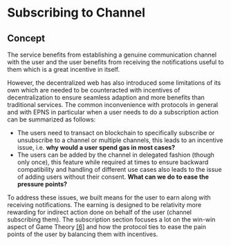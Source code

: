 # Subscribing to Channel

## Concept

The service benefits from establishing a genuine communication channel with the user and the user benefits from receiving the  notifications useful to them which is a great incentive in itself.

However, the decentralized web has also introduced some limitations of its own which are needed to be counteracted with incentives of decentralization to ensure seamless adaption and more benefits than traditional services. The common inconvenience with protocols in general and with EPNS in particular when a user needs to do a subscription action can be summarized as follows:

* The users need to transact on blockchain to specifically subscribe or unsubscribe to a channel or multiple channels, this leads to an incentive issue, i.e. **why would a user spend gas in most cases?**
* The users can be added by the channel in delegated fashion \(though only once\), this feature while required at times to ensure backward compatibility and handling of different use cases also leads to the issue of adding users without their consent. **What can we do to ease the pressure points?**

To address these issues, we built means for the user to earn along with receiving notifications. The earning is designed to be relativity more rewarding for indirect action done on behalf of the user \(channel subscribing them\). The subscription section focuses a lot on the win-win aspect of Game Theory [\[6\]](../../../references/references.md) and how the protocol ties to ease the pain points of the user by balancing them with incentives.


